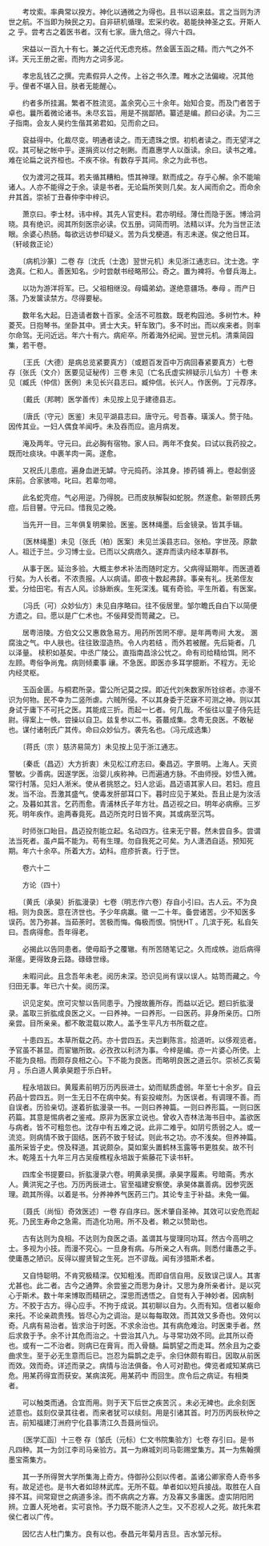 <!-- { "loadSidebar": true } -->
　　考坟索。率典常以揆方。神化以通微之为得也。且书以诏来兹。言之当则为济世之航。不当即为殃民之刃。自非研机循理。宏采约收。曷能抉神圣之玄。开斯人之 乎。尝考古之着医书者。汉有七家。唐九倍之。得六十四。

　　宋益以一百九十有七。兼之近代无虑充栋。然金匮玉函之精。而六气之外不详。天元王册之密。而拘方之词多泥。

　　孝忠乱钱乙之撰。完素假异人之传。上谷之书久湮。睢水之法偏峻。况其他乎。俚者不堪入目。肤者无能醒心。

　　约者多所挂漏。繁者不胜流览。盖余究心三十余年。始知合变。而及门者苦于卓也。曩所着微论诸书。未尽玄旨。用是不揣鄙陋。纂述是编。颜曰必读。为二三子指南。会友人昊约生偕其弟君如。见而俞之曰。

　　裒益得中。化裁尽变。明通者读之。而无遗珠之恨。初机者读之。而无望洋之叹。其可秘之帐中乎。遂捐资以付之剞劂。而嘉惠学人以亟读。余曰。读书之难。难在论扁之说齐桓也。不疾不徐。有数存乎其间。余之为此书也。

　　仅为渡河之筏耳。若夫循其糟粕。悟其神理。默而成之。存乎心解。余不能喻诸人。人亦不能得之于余。读是书者。无论扁所笑则几矣。友人闻而俞之。而命余弁其首。崇祯丁丑春仲李中梓识。

　　萧京曰。李士材。讳中梓。其先人官吏科。君亦明经。薄仕而隐于医。博洽洞晓。具有绝识。阅其所刻医宗必读。仅五册。词简而明。法精以详。允为当世正法眼。余婆心热肠。每欲远访参印疑义。苦为兵戈梗道。有志未遂。俟之他日耳。（轩岐救正论）

　　〔病机沙篆〕二卷 存〔沈氏（士逸）翌世元机〕未见浙江通志曰。沈士逸。字逸真。仁和人。善医知名。少时尝献书经略邢公。奇之。置为裨将。令督兵海上。

　　以功为游洋将军。已。父祖相继没。母孀弟幼。遂绝意疆场。奉母 。而产日落。乃发箧读禁方。尽得要秘。

　　数年名大起。日造请者数十百家。全活不可胜数。既老构园池。多树竹木。种菱芡。日抱琴书。坐卧其中。贤士大夫。轩车致门。多不时出。而以疾来者。则率尔命驾。无问近远。年六十有六。病疟卒。所着海外纪闻。翌世元机。清乘简园集，若干卷。

　　〔王氏（大德）是病总览紧要真方〕（或题百发百中万病回春紧要真方）七卷 存〔张氏（文介）医要见证秘传〕三卷 未见〔亡名氏虚实辨疑示儿仙方〕十卷 未见〔臧氏（仲信）医例〕未见长兴县志曰。臧仲信。长兴人。作医例。丁元荐序。

　　〔戴氏（邦聘）医学善传〕未见按上见于建德县志。

　　〔唐氏（守元）医鉴〕未见平湖县志曰。唐守元。号吾春。璜溪人。赘于陆。因传其业。一妇人偶食羊闻呼。未及吞而应。逾月病发。

　　淹及两年。守元曰。此必胸有宿物。家人曰。两年不食矣。曰试以我药投之。既而吐痰块。中裹羊肉一脔。遂愈。

　　又祝氏儿患痘。遍身血迸无罅。守元捣药。涂其身。掺药铺 褥上。卷起倒竖床前。合家骇啼。叱曰。若辈勿啼。

　　此名蛇壳痘。气必用逆。乃得脱。已而皮肤解裂如蛇脱。然遂愈。新带顾氏男痘。后目瞽。守元曰。惜我见之晚。

　　当先开一目。三年俱复明果验。医鉴。医林绳墨。后金镜录。皆其手辑。

　　〔医林绳墨〕未见〔张氏（柏）医案〕未见兰溪县志曰。张柏。字世茂。原歙人。祖迁于兰。少习博士业。已而以父病痞久。遂弃而读内经本草群书。

　　从事于医。延治多验。大概主参术补法而随时定方。父病得延期年。而医道着行矣。为人长者。不浓责报。人以病请。即夜十数起弗辞。事亲有礼。抚弟侄友爱。分给田宅。有古人风。诊脉断疾。生死深浅。辄有奇验。平生所着。有医案。

　　〔冯氏（可）众妙仙方〕未见自序略曰。往不佞居里。邹尔瞻氏自白下以简便方遗之。曰。愿以是广仁术也。不佞拜受而笥藏之。已。

　　居粤涪陵。方伯文公又惠救急易方。用药所苦罔不瘳。是年两粤间 大发。 溷腐浊之气。中人肤也。往往致湿造热。令人内若结 。而外若被醒。先后毙者。几以泽量。 椟积如基矣。中丞广陵公。直指南昌涂公忧之。命有司给精给饵。罔不左顾。粤俗争尚鬼。病则倾橐事 禳。不急医。即医亦多耳学臆断。不程方。无论内经灵枢。

　　玉函金匮。与桐君所录。雷公所记莫之探。即近代刘朱数家所铨综者。亦漫不识为何物。民不幸为二竖所虐。六贼所侵。不以其身委于茫寐不可测之神。则以其身试于庸下不可托之医。其能成三折。而起一匕者。何几哉。不佞往以童子侍先廷尉。得案上一帙。尝操以自卫。兹复参以二书。荟蕞成集。念粤无良医。不敢秘也。谋付诸剞氏广其传。命曰众妙仙方。袭先名也。（冯元成选集）

　　〔蒋氏（宗 ）慈济易简方〕未见按上见于浙江通志。

　　〔秦氐（昌迈）大方折衷〕未见松江府志曰。秦昌迈。字景明。上海人。天资警敏。少善病。因遂学医。治婴儿疾称神。已而遍通方脉。不由师授。妙悟入微。常行村落。见妇人淅米。使从者挑怒之。妇人忿诟。昌迈语其家人曰。若妇。痘且发。当不治。吾激其盛气。使毒发肝部耳口下。暮时应见于某处。吾且止是为汝活之。及暮如其言。乞药而愈。青浦林氏子年方壮。昌迈视之曰。明年必病瘵。三岁死。明年疾作。逾两春竟死。昌迈所克时日皆不爽。其或病至沉笃。

　　时师张口眙目。昌迈投剂能立起。名动四方。往来无宁晷。然未尝自多。尝谓法当死者。虽卢扁不能为。苟有生理。勿自我死之可矣。为人潇洒自适。预知死期。年六十余卒。所着大方。幼科。痘疹折衷。行于世。

　　卷六十二

　　方论（四十）

　　〔黄氏（承昊）折肱漫录〕七卷（明志作六卷）存自小引曰。古人云。不为良相。则为良医。意在济世也。予少年病羸。徽 一二十年。备尝诸苦。少不知医多误药。苦乃弥甚。当茹荼时。苦极而悔。侮极而恨。惝恍HT 。几滨于死。私自矢曰。吾病得愈。吾年得老。

　　必揭此以告同患者。使毋蹈予之覆辙。有所苦随笔记之。久而成帙。迨后病得渐瘥。更得致身云路。碌碌世缘。

　　未暇问此。且念吾年未老。阅历未深。恐识见尚有误以误人。姑笥而藏之。今归田无事。年已六十矣。阅历深。

　　识见定矣。庶可灾黎以告同患乎。乃搜故簏所存。而益以近记。题曰折肱漫录。盖取三折肱成良医之义。一曰养神。一曰养形。一曰医药。非身所亲历。口所亲尝。目所亲亲。都不敢混载以欺人。盖予生平凡方书所载之症。

　　十患四五。本草所载之药。亦十尝四五。夫岂剿陈言。拾道听。以侈观览者。予官虽不甚显。而宦辙所致。必孜孜以利济为事。今梓是编。亦一片婆心所使。上不能为良相。而颇存良相之心。下不能为良医。而略明良医之道云尔。崇祯乙亥菊月 。乐白道人黄承昊题于乐白轩。

　　程永培跋曰。黄履素前明万历丙辰进士。幼而赋质虚弱。年至七十余岁。自云药品十尝四五。则一生无日不在病中矣。有妄投峻剂。为医误者。有调理不善。而自误者。历验亲切。遂着折肱漫录一书。一则曰养神篇。一则曰养形篇。一则曰医药篇。其意是惕病者之鉴戒。原非为医家立说也。曾收入杏林法海书目中。盖欲医与病者。皆不可粗忽也。沈存中有五难之说。此非二难乎。如阴亏质弱之人。或一流览。则病情不致于固结。医药不致于轻试。则此书之功。亦不浅矣。但养神篇。虽所采皆子史。傍及释道。其说颇杂。莫如案头置鹤林玉露等书更胜矣。故不刊木。乾隆五十九年三月古吴瘦樵程永培跋于紫藤花下读书轩。

　　四库全书提要曰。折肱漫录六卷。明黄承吴撰。承昊字履素。号暗斋。秀水人。黄洪宪之子也。万历丙辰进士。官至福建安察使。承昊体羸善病。因参究医理。疏其所得。以着是书。分养神养气医药三门。其论专主于补益。未免一偏。

　　〔聂氏（尚恒）奇效医述〕一卷 存自序曰。医术肇自圣神。其效可以安危而起死。乃民生寿命之急需。而造化功用。所不及者。赖之以赞助也。

　　古有达则为良相。不达则为良医之语。盖谓其与燮理同功耳。然古今高明之士。多视为小技。而漫不究心。一旦身有病。与所亲之人有病。则悉付庸愚之手。使庸愚之陋识。反得以握贤智之生死。岂不谬哉。闻有涉猎斯术者。

　　又自恃聪明。不肯究极精深。仅知粗浅。而即自信自用。反致误己误人。其害尤甚也。此二者。古今之通弊。余尝鉴之而思为身计。又思为身所亲者计。是以究心于斯术。数十年来博取而精研之。深思而透悟之。自觉有入于神妙者。因病制方。不胶于古方。得心应手。不拘于成说。其初聊以自为。久而有知。信者以躯命来托。不论亲疏贵残。皆尽心为之调治。是以每每取效。而其效又多奇也。效何以奇。凡病有易治者。皆求治于时医。不求余治也。其有病危难治。时医束手者。然后求救于予。余不计其危而治之。十尝治其八九。与寻常功效不同。此其所以奇也。或有一二不治者。则病已在膏肓。而入骨髓。扁鹊望之而走耳。然余且为之委曲求生。至于必无生意而后已。岂忍为扁鹊之走乎。余归休颇有暇日。因取从前医而效。效而奇。详述而录之。病情与治法俱备。令人可对勘也。俾览者咸知某病已危。用某药得宜而获安。某病滨死。用某药中 而回生。庶令后之病证。有相类者。

　　可以触类而通。合宜而用。则于天下后世之疾苦沉 。未必无裨也。此余刻医述意也。兹刻仅录其往者。而来者犹可以续刻。用是引诸其首。时万历丙辰秋仲之吉。前知福建汀洲府宁化县事清江久吾聂尚恒识。

　　〔医学汇函〕十三卷 存〔邹氏（元标）仁文书院集验方〕七卷 存引曰。是书凡四种。其一为剑江李司马亲验方。其一为麻城刘司马彰赐堂集方。其一为焦翰撰墨宝斋集方。

　　其一予所得贺大学所集海上奇方。侍御孙公刻以传者。盖诸公卿家奇人奇书多有。故足述也。是书大者如琼林武库。无所不载。单者如以短兵接战。取胜在人自择不耳。间常窥世之病道多涂。而不病病之方寡。方及寡又多庸医。虚实阴阳罔辨。立置人死地者。实可哀怜。予力既不能济人之生。又不忍视人之死。故托朱君侯仁者以广传。

　　因忆古人杜门集方。良有以也。泰昌元年菊月吉旦。吉水邹元标。

